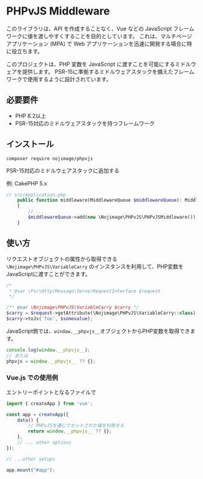 # PHPvJS Middleware

このライブラリは、API を作成することなく、Vue などの JavaScript フレームワークに値を渡しやすくすることを目的としています。 これは、マルチページ アプリケーション (MPA) で Web アプリケーションを迅速に開発する場合に特に役立ちます。

このプロジェクトは、PHP 変数を JavaScript に渡すことを可能にするミドルウェアを提供します。 PSR-15に準拠するミドルウェアスタックを備えたフレームワークで使用するように設計されています。

## 必要要件

- PHP 8.2以上
- PSR-15対応のミドルウェアスタックを持つフレームワーク

## インストール

```shell
composer require nojimage/phpvjs
```

PSR-15対応のミドルウェアスタックに追加する

例: CakePHP 5.x

```php
// src/Application.php
    public function middleware(MiddlewareQueue $middlewareQueue): MiddlewareQueue
    {
        // ...
        $middlewareQueue->add(new \Nojimage\PHPvJS\PHPvJSMiddleware());
    }
```

## 使い方

リクエストオブジェクトの属性から取得できる `\Nojimage\PHPvJS\VariableCarry` のインスタンスを利用して、PHP変数をJavaScriptに渡すことができます。

```php
/*
 * @var \Psr\Http\Message\ServerRequestInterface $request 
 */

/** @var \Nojimage\PHPvJS\VariableCarry $carry */
$carry = $request->getAttribute(\Nojimage\PHPvJS\VariableCarry::class);
$carry->toJs('foo', $somevalue);
```

JavaScript側では、`window.__phpvjs__`オブジェクトからPHP変数を取得できます。

```js
console.log(window.__phpvjs__);
// または
phpvjs = window.__phpvjs__ ?? {};
```

### Vue.js での使用例

エントリーポイントとなるファイルで

```js
import { createApp } from 'vue';

const app = createApp({
    data() {
        // PHPvJSを通じてセットされた値を利用する
        return window.__phpvjs__ ?? {};
    },
    // ... other options
});

// ...other setups

app.mount("#app");
```
